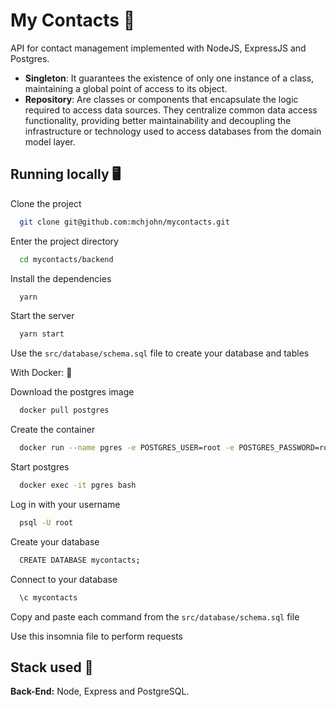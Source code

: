 
# My Contacts 📱

API for contact management implemented with NodeJS, ExpressJS and Postgres.

- **Singleton**: It guarantees the existence of only one instance of a class, maintaining a global point of access to its object.
- **Repository**: Are classes or components that encapsulate the logic required to access data sources. They centralize common data access functionality, providing better maintainability and decoupling the infrastructure or technology used to access databases from the domain model layer.


## Running locally 🖥️

Clone the project

```bash
  git clone git@github.com:mchjohn/mycontacts.git
```

Enter the project directory

```bash
  cd mycontacts/backend
```

Install the dependencies

```bash
  yarn
```

Start the server

```bash
  yarn start
```

Use the `src/database/schema.sql` file to create your database and tables

With Docker: 🐳

Download the postgres image
```bash
  docker pull postgres
```

Create the container
```bash
  docker run --name pgres -e POSTGRES_USER=root -e POSTGRES_PASSWORD=root -p 5432:5432 -d postgres
```

Start postgres
```bash
  docker exec -it pgres bash
```

Log in with your username
```bash
  psql -U root
```

Create your database
```bash
  CREATE DATABASE mycontacts;
```

Connect to your database
```bash
  \c mycontacts
```

Copy and paste each command from the `src/database/schema.sql` file

Use this insomnia file to perform requests
## Stack used 🧰

**Back-End:** Node, Express and PostgreSQL.

